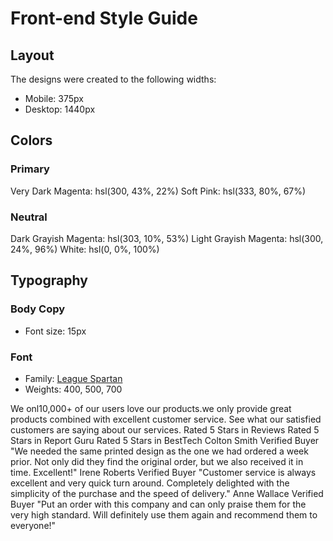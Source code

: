 # Front-end Style Guide

## Layout

The designs were created to the following widths:

- Mobile: 375px
- Desktop: 1440px

## Colors

### Primary

Very Dark Magenta: hsl(300, 43%, 22%)
Soft Pink: hsl(333, 80%, 67%)

### Neutral

Dark Grayish Magenta: hsl(303, 10%, 53%)
Light Grayish Magenta: hsl(300, 24%, 96%)
White: hsl(0, 0%, 100%)

## Typography

### Body Copy

- Font size: 15px

### Font

- Family: [League Spartan](https://fonts.google.com/specimen/League+Spartan)
- Weights: 400, 500, 700

We onl10,000+ of our users love our products.we only provide great products combined with excellent customer service. See what our satisfied customers are saying about our services. Rated 5 Stars in Reviews Rated 5 Stars in Report Guru Rated 5 Stars in BestTech Colton Smith Verified Buyer "We needed the same printed design as the one we had ordered a week prior. Not only did they find the original order, but we also received it in time. Excellent!" Irene Roberts Verified Buyer "Customer service is always excellent and very quick turn around. Completely delighted with the simplicity of the purchase and the speed of delivery." Anne Wallace Verified Buyer "Put an order with this company and can only praise them for the very high standard. Will definitely use them again and recommend them to everyone!"
